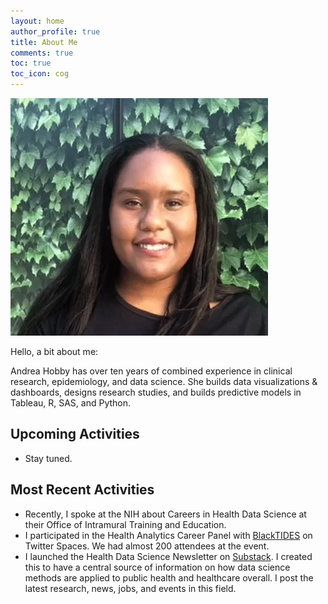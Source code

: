 ```yaml
---
layout: home
author_profile: true
title: About Me
comments: true
toc: true
toc_icon: cog
---
```


![image tooltip here](/images/hoyaahobby_edited.webp)


Hello, a bit about me:


Andrea Hobby has over ten years of combined experience in clinical research, epidemiology, and data science. She builds data visualizations & dashboards, designs research studies, and  builds predictive models in Tableau, R, SAS, and Python.


## Upcoming Activities
- Stay tuned. 

## Most Recent Activities

- Recently, I spoke at the NIH about Careers in Health Data Science at their Office of Intramural Training and Education.
- I participated in the Health Analytics Career Panel with [BlackTIDES](https://twitter.com/BlackTIDES1) on Twitter Spaces. We had almost 200 attendees at the event.
- I launched the Health Data Science Newsletter on [Substack](https://healthdatascience.substack.com/). I created this to have a central source of information on how data science methods are applied to public health and healthcare overall. I post the latest research, news, jobs, and events in this field. 

